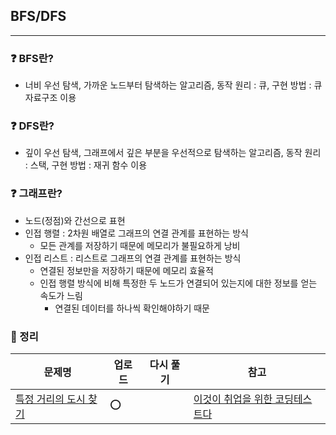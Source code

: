 ## BFS/DFS
-----
### ❓ BFS란?
- 너비 우선 탐색, 가까운 노드부터 탐색하는 알고리즘, 동작 원리 : 큐, 구현 방법 : 큐 자료구조 이용
### ❓ DFS란?
- 깊이 우선 탐색, 그래프에서 깊은 부분을 우선적으로 탐색하는 알고리즘, 동작 원리 : 스택, 구현 방법 : 재귀 함수 이용
### ❓ 그래프란?
- 노드(정점)와 간선으로 표현
- 인접 행렬 : 2차원 배열로 그래프의 연결 관계를 표현하는 방식
  - 모든 관계를 저장하기 때문에 메모리가 불필요하게 낭비
- 인접 리스트 : 리스트로 그래프의 연결 관계를 표현하는 방식
  - 연결된 정보만을 저장하기 때문에 메모리 효율적
  - 인접 행렬 방식에 비해 특정한 두 노드가 연결되어 있는지에 대한 정보를 얻는 속도가 느림
    - 연결된 데이터를 하나씩 확인해야하기 때문
### 🔖 정리
|문제명|업로드|다시 풀기|참고|
|-----|----|----|----|
|[특정 거리의 도시 찾기]()|⭕||[이것이 취업을 위한 코딩테스트다](https://github.com/ndb796/python-for-coding-test)|
